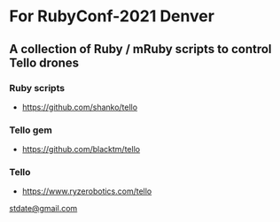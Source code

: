 # For RubyConf-2021 Denver
## A collection of Ruby / mRuby scripts to control Tello drones

### Ruby scripts
* https://github.com/shanko/tello

### Tello gem
* https://github.com/blacktm/tello

### Tello
* https://www.ryzerobotics.com/tello

stdate@gmail.com

